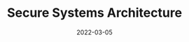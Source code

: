 ---
title: Secure Systems Architecture
subtitle: 
layout: default
modal-id: 5
date: 2022-03-05
img: module-5.jpg
thumbnail: module-5.jpg
alt: image-alt
project-date: 08 Nov 2022
tutor: Dr Stelios Sotiriadis
unit: 12
description: Secure Systems Architecture
---